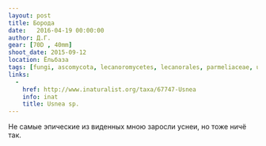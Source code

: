 ```yaml
---
layout: post
title: Борода
date:   2016-04-19 00:00:00
author: Д.Г.
gear: [70D , 40mm]
shoot_date: 2015-09-12
location: Ёльбаза
tags: [fungi, ascomycota, lecanoromycetes, lecanorales, parmeliaceae, usnea]
links:
  -
    href: http://www.inaturalist.org/taxa/67747-Usnea
    info: inat
    title: Usnea sp.
---
```


Не самые эпические из виденных мною заросли уснеи, но тоже ничё так.
